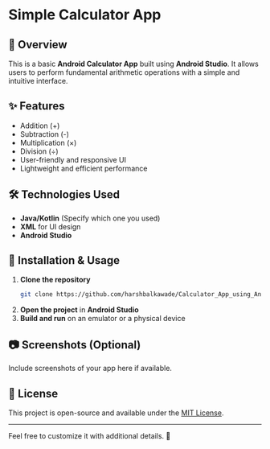 # Simple Calculator App

## 📌 Overview
This is a basic **Android Calculator App** built using **Android Studio**. It allows users to perform fundamental arithmetic operations with a simple and intuitive interface.

## ✨ Features
- Addition (+)
- Subtraction (-)
- Multiplication (×)
- Division (÷)
- User-friendly and responsive UI
- Lightweight and efficient performance

## 🛠 Technologies Used
- **Java/Kotlin** (Specify which one you used)
- **XML** for UI design
- **Android Studio**

## 🚀 Installation & Usage
1. **Clone the repository**
   ```bash
   git clone https://github.com/harshbalkawade/Calculator_App_using_Android_Studio.git
   ```
2. **Open the project** in **Android Studio**
3. **Build and run** on an emulator or a physical device

## 📷 Screenshots (Optional)
Include screenshots of your app here if available.

## 📜 License
This project is open-source and available under the [MIT License](LICENSE).

---
Feel free to customize it with additional details. 🚀

